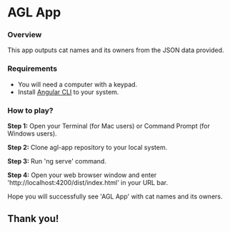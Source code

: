 # AGL App

### Overview
This app outputs cat names and its owners from the JSON data provided.

### Requirements
- You will need a computer with a keypad.
- Install [Angular CLI](https://cli.angular.io/) to your system.

### How to play?
**Step 1:** Open your Terminal (for Mac users) or Command Prompt (for Windows users).

**Step 2:** Clone agl-app repository to your local system.

**Step 3:** Run 'ng serve' command.

**Step 4:** Open your web browser window and enter 'http://localhost:4200/dist/index.html' in your URL bar.

Hope you will successfully see 'AGL App' with cat names and its owners.

## Thank you!
